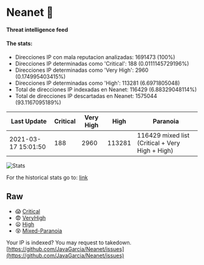 # Neanet :hocho:
#### Threat intelligence feed
#### The stats:

- Direcciones IP con mala reputacion analizadas: 1691473 (100%)
- Direcciones IP determinadas como 'Critical':  188 (0.0111145729196%)
- Direcciones IP determinadas como 'Very High':  2960 (0.174995403415%)
- Direcciones IP determinadas como 'High':  113281 (6.6971805048)
- Total de direcciones IP indexadas en Neanet:  116429 (6.88329048114%)
- Total de direcciones IP descartadas en Neanet:  1575044 (93.1167095189%)

| Last Update | Critical | Very High | High | Paranoia |
| --- | --- | --- | --- | --- |
| 2021-03-17 15:01:50 | 188 | 2960 | 113281 | 116429 mixed list (Critical + Very High + High)|

![Stats](https://docs.google.com/spreadsheets/d/e/2PACX-1vSnaNMIXVabIpDJjufMlzH7poXnshF3mgd8Is1g9ytUEzVsP5my4Trn8f-xkoLLQ38xpL3HtmUexLo6/pubchart?oid=501124687&format=image)

For the historical stats go to: [link](/stats.csv)
## Raw
- :scream: [Critical](https://raw.githubusercontent.com/JavaGarcia/Neanet/master/blacklists/neanet_critical.txt)
- :fearful: [VeryHigh](https://raw.githubusercontent.com/JavaGarcia/Neanet/master/blacklists/neanet_veryHigh.txtt)
- :frowning: [High](https://raw.githubusercontent.com/JavaGarcia/Neanet/master/blacklists/neanet_high.txt)
- :dizzy_face: [Mixed-Paranoia](https://raw.githubusercontent.com/JavaGarcia/Neanet/master/blacklists/neanet_all.txt)


Your IP is indexed? You may request to takedown. [https://github.com/JavaGarcia/Neanet/issues](https://github.com/JavaGarcia/Neanet/issues)




































































































































































































































































































































































































































































































































































































































































































































































































































































































































































































































































































































































































































































































































































































































































































































































































































































































































































































































































































































































































































































































































































































































































































































































































































































































































































































































































































































































































































































































































































































































































































































































































































































































































































































































































































































































































































































































































































































































































































































































































































































































































































































































































































































































































































































































































































































































































































































































































































































































































































































































































































































